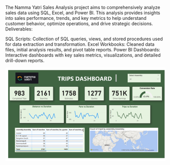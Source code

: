 The Namma Yatri Sales Analysis project aims to comprehensively analyze sales data using SQL, Excel, and Power BI. This analysis provides insights into sales performance, trends, and key metrics to help understand customer behavior, optimize operations, and drive strategic decisions.
Deliverables:

SQL Scripts: Collection of SQL queries, views, and stored procedures used for data extraction and transformation.
Excel Workbooks: Cleaned data files, initial analysis results, and pivot table reports.
Power BI Dashboards: Interactive dashboards with key sales metrics, visualizations, and detailed drill-down reports.


![Alt text](https://github.com/poortii/Namma_Yatri-Trips-Analysis/blob/main/Screenshot%202024-07-23%20160842.png)

